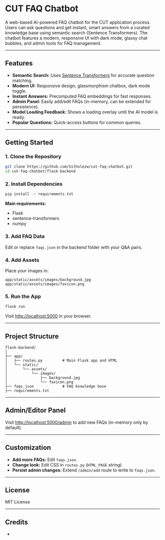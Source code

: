 # CUT FAQ Chatbot

A web-based AI-powered FAQ chatbot for the CUT application process. Users can ask questions and get instant, smart answers from a curated knowledge base using semantic search (Sentence Transformers). The chatbot features a modern, responsive UI with dark mode, glassy chat bubbles, and admin tools for FAQ management.

---

## Features

- **Semantic Search:** Uses [Sentence Transformers](https://www.sbert.net/) for accurate question matching.
- **Modern UI:** Responsive design, glassmorphism chatbox, dark mode toggle.
- **Instant Answers:** Precomputed FAQ embeddings for fast responses.
- **Admin Panel:** Easily add/edit FAQs (in-memory, can be extended for persistence).
- **Model Loading Feedback:** Shows a loading overlay until the AI model is ready.
- **Popular Questions:** Quick-access buttons for common queries.

---

## Getting Started

### 1. Clone the Repository

```bash
git clone https://github.com/Sitholezw/cut-faq-chatbot.git
cd cut-faq-chatbot/flask-backend
```

### 2. Install Dependencies

```bash
pip install -r requirements.txt
```

**Main requirements:**
- Flask
- sentence-transformers
- numpy

### 3. Add FAQ Data

Edit or replace `faqs.json` in the backend folder with your Q&A pairs.

### 4. Add Assets

Place your images in:
```
app/static/assets/images/background.jpg
app/static/assets/images/favicon.png
```

### 5. Run the App

```bash
flask run
```

Visit [http://localhost:5000](http://localhost:5000) in your browser.

---

## Project Structure

```
flask-backend/
│
├── app/
│   ├── routes.py         # Main Flask app and HTML
│   └── static/
│       └── assets/
│           └── images/
│               ├── background.jpg
│               └── favicon.png
├── faqs.json             # FAQ knowledge base
├── requirements.txt
```

---

## Admin/Editor Panel

Visit [http://localhost:5000/admin](http://localhost:5000/admin) to add new FAQs (in-memory only by default).

---

## Customization

- **Add more FAQs:** Edit `faqs.json`.
- **Change look:** Edit CSS in `routes.py` (`HTML_PAGE` string).
- **Persist admin changes:** Extend `/admin/add` route to write to `faqs.json`.

---

## License

MIT License

---

## Credits

-
